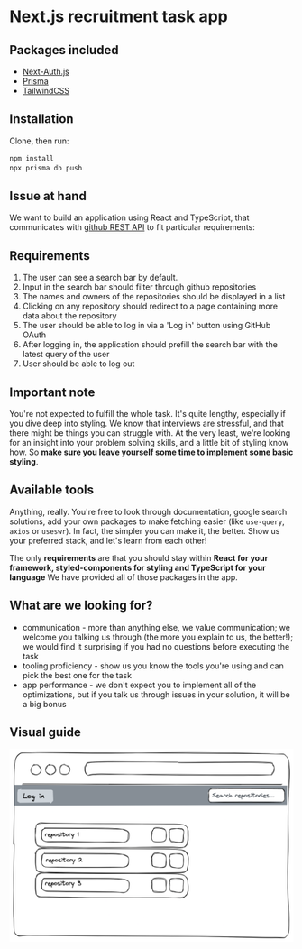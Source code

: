# Next.js recruitment task app

## Packages included

- [Next-Auth.js](https://next-auth.js.org)
- [Prisma](https://prisma.io)
- [TailwindCSS](https://tailwindcss.com)

## Installation

Clone, then run:

```bash
npm install
npx prisma db push
```

## Issue at hand

We want to build an application using React and TypeScript, that communicates with [github REST API](https://swapi.dev/) to fit particular requirements:

## Requirements

1. The user can see a search bar by default.
2. Input in the search bar should filter through github repositories
3. The names and owners of the repositories should be displayed in a list
4. Clicking on any repository should redirect to a page containing more data about the repository
5. The user should be able to log in via a 'Log in' button using GitHub OAuth
6. After logging in, the application should prefill the search bar with the latest query of the user
7. User should be able to log out

## Important note

You're not expected to fulfill the whole task. It's quite lengthy, especially if you dive deep into styling. We know that interviews are stressful, and that there might be things you can struggle with. At the very least, we're looking for an insight into your problem solving skills, and a little bit of styling know how. So **make sure you leave yourself some time to implement some basic styling**.

## Available tools

Anything, really. You're free to look through documentation, google search solutions, add your own packages to make fetching easier (like `use-query`, `axios` or `useswr`). In fact, the simpler you can make it, the better. Show us your preferred stack, and let's learn from each other!

The only **requirements** are that you should stay within **React for your framework, styled-components for styling and TypeScript for your language** We have provided all of those packages in the app.

## What are we looking for?

- communication - more than anything else, we value communication; we welcome you talking us through (the more you explain to us, the better!); we would find it surprising if you had no questions before executing the task
- tooling proficiency - show us you know the tools you're using and can pick the best one for the task
- app performance - we don't expect you to implement all of the optimizations, but if you talk us through issues in your solution, it will be a big bonus

## Visual guide

![Example implementation](example.png)
